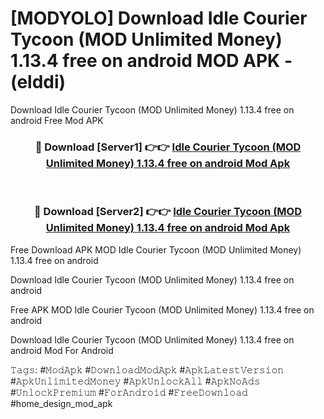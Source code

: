 # [MODYOLO] Download Idle Courier Tycoon (MOD Unlimited Money) 1.13.4 free on android MOD APK - (elddi)
Download Idle Courier Tycoon (MOD Unlimited Money) 1.13.4 free on android Free Mod APK

<div align="center">
<h3>🔴 Download [Server1] 👉👉 <a href="https://apk-comot.site?title=Idle_Courier_Tycoon_(MOD_Unlimited_Money)_1.13.4_free_on_android">Idle Courier Tycoon (MOD Unlimited Money) 1.13.4 free on android Mod Apk</a></h3><br>

<h3>🔴 Download [Server2] 👉👉 <a href="https://apk-comot.site?title=Idle_Courier_Tycoon_(MOD_Unlimited_Money)_1.13.4_free_on_android">Idle Courier Tycoon (MOD Unlimited Money) 1.13.4 free on android Mod Apk</a></h3>
</div>


Free Download APK MOD Idle Courier Tycoon (MOD Unlimited Money) 1.13.4 free on android

Download Idle Courier Tycoon (MOD Unlimited Money) 1.13.4 free on android 

Free APK MOD Idle Courier Tycoon (MOD Unlimited Money) 1.13.4 free on android 

Download Idle Courier Tycoon (MOD Unlimited Money) 1.13.4 free on android Mod For Android

𝚃𝚊𝚐𝚜: #𝙼𝚘𝚍𝙰𝚙𝚔 #𝙳𝚘𝚠𝚗𝚕𝚘𝚊𝚍𝙼𝚘𝚍𝙰𝚙𝚔 #𝙰𝚙𝚔𝙻𝚊𝚝𝚎𝚜𝚝𝚅𝚎𝚛𝚜𝚒𝚘𝚗 #𝙰𝚙𝚔𝚄𝚗𝚕𝚒𝚖𝚒𝚝𝚎𝚍𝙼𝚘𝚗𝚎𝚢 #𝙰𝚙𝚔𝚄𝚗𝚕𝚘𝚌𝚔𝙰𝚕𝚕 #𝙰𝚙𝚔𝙽𝚘𝙰𝚍𝚜 #𝚄𝚗𝚕𝚘𝚌𝚔𝙿𝚛𝚎𝚖𝚒𝚞𝚖 #𝙵𝚘𝚛𝙰𝚗𝚍𝚛𝚘𝚒𝚍 #𝙵𝚛𝚎𝚎𝙳𝚘𝚠𝚗𝚕𝚘𝚊𝚍 #home_design_mod_apk